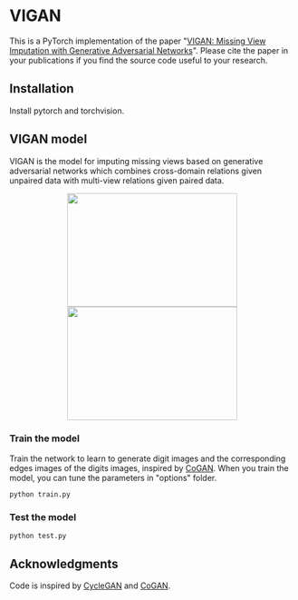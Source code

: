 # VIGAN

This is a PyTorch implementation of the paper "[VIGAN: Missing View Imputation with Generative Adversarial Networks](https://arxiv.org/abs/1708.06724)". Please cite the paper in your publications if you find the source code useful to your research.

## Installation

Install pytorch and torchvision. 

## VIGAN model

VIGAN is the model for imputing missing views based on generative adversarial networks which combines cross-domain relations given unpaired data with multi-view relations given paired data.


<p align="center">
  <img width="300" height="200" src="https://github.com/chaoshangcs/VIGAN/blob/master/imgs/img1.png" width="425"/>
  <img width="300" height="200" src="https://github.com/chaoshangcs/VIGAN/blob/master/imgs/img2.png" width="425"/>
</p>


### Train the model
Train the network to learn to generate digit images and the corresponding edges images of the digits images, inspired by [CoGAN](https://github.com/chaoshangcs/CoGAN_PyTorch). When you train the model, you can tune the parameters in "options" folder.

    python train.py

### Test the model
    python test.py

## Acknowledgments

Code is inspired by [CycleGAN](https://github.com/chaoshangcs/pytorch-CycleGAN-and-pix2pix) and [CoGAN](https://github.com/chaoshangcs/CoGAN_PyTorch).
